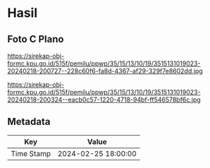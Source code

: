 # Hasil

## Foto C Plano

https://sirekap-obj-formc.kpu.go.id/515f/pemilu/ppwp/35/15/13/10/19/3515131019023-20240218-200727--228c60f6-fa8d-4367-af29-329f7e8602dd.jpg

https://sirekap-obj-formc.kpu.go.id/515f/pemilu/ppwp/35/15/13/10/19/3515131019023-20240218-200324--eacb0c57-1220-4718-94bf-ff546578bf6c.jpg


## Metadata

| Key        | Value               |
| ---------- | ------------------- |
| Time Stamp | 2024-02-25 18:00:00 |



